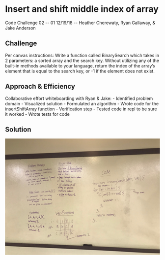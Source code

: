 # Insert and shift middle index of array
Code Challenge 02 -- 01 12/19/18 -- Heather Cherewaty, Ryan Gallaway, & Jake Anderson

## Challenge
Per canvas instructions:  Write a function called BinarySearch which takes in 2 parameters: a sorted array and the search key. Without utilizing any of the built-in methods available to your language, return the index of the array’s element that is equal to the search key, or -1 if the element does not exist.

## Approach & Efficiency
Collaborative effort whiteboarding with Ryan & Jake:
    - Identified problem domain
    - Visualized solution
    - Formulated an algorithm
    - Wrote code for the insertShiftArray function
    - Verification step
    - Tested code in repl to be sure it worked
    - Wrote tests for code

## Solution
![Binary Search Array Image](array_binary_search.jpg)